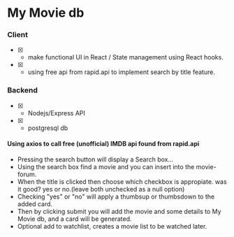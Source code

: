 # My Movie db
### Client
- [x] - make functional UI in React / State management using React hooks.
- [x] - using free api from rapid.api to implement search by title feature.
### Backend
- [x] - Nodejs/Express API
- [x] - postgresql db
#### Using axios to call free (unofficial) IMDB api found from rapid.api
- Pressing the search button will display a Search box...
- Using the search box find a movie and you can insert into the movie-forum.
- When the title is clicked then choose which checkbox is appropiate. was it good? yes or no.(leave both unchecked as a null option)
- Checking "yes" or "no" will apply a thumbsup or thumbsdown to the added card.
- Then by clicking submit you will add the movie and some details to My Movie db, and a card will be generated.
- Optional add to watchlist, creates a movie list to be watched later.
